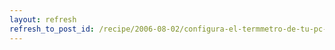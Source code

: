 ```yaml
---
layout: refresh
refresh_to_post_id: /recipe/2006-08-02/configura-el-termmetro-de-tu-pc-con-lm-sensors
---
```

